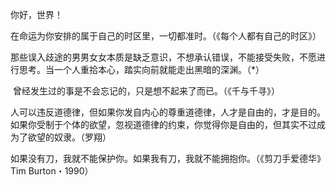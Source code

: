 你好，世界！

​	在命运为你安排的属于自己的时区里，一切都准时。（《每个人都有自己的时区》）

​	那些误入歧途的男男女女本质是缺乏意识，不想承认错误，不能接受失败，不愿进行思考。当一个人重拾本心，踏实向前就能走出黑暗的深渊。（*）

​	曾经发生过的事是不会忘记的，只是想不起来了而已。（《千与千寻》）

​	人可以违反道德律，但如果你发自内心的尊重道德律，人才是自由的，才是目的。如果你受制于个体的欲望，忽视道德律的约束，你觉得你是自由的，但其实不过成为了欲望的奴隶。（罗翔）

​	如果没有刀，我就不能保护你。如果我有刀，我就不能拥抱你。（《剪刀手爱德华》Tim Burton・1990）
